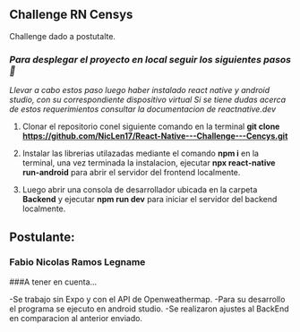 ##  Challenge RN Censys

Challenge dado a postutalte.

### *Para desplegar el proyecto en local seguir los siguientes pasos 🦾*

*Llevar a cabo estos paso luego haber instalado react native y android studio, con su correspondiente dispositivo virtual*
*Si se tiene dudas acerca de estos requerimientos consultar la documentacion de reactnative.dev*

1.  Clonar el repositorio conel siguiente comando en la terminal **git clone** **https://github.com/NicLen17/React-Native---Challenge---Cencys.git**

2.  Instalar las librerias utilazadas mediante el comando **npm i** en la terminal, una vez terminada la instalacion, ejecutar **npx react-native run-android** para abrir el servidor del frontend localmente.

3. Luego abrir una consola de desarrollador ubicada en la carpeta **Backend** y ejecutar **npm run dev** para iniciar el servidor del backend localmente.

## **Postulante:**

### Fabio Nicolas Ramos Legname 

###A tener en cuenta...

-Se trabajo sin Expo y con el API de Openweathermap. 
-Para su desarrollo el programa se ejecuto en android studio.
-Se realizaron ajustes al BackEnd en comparacion al anterior enviado.
